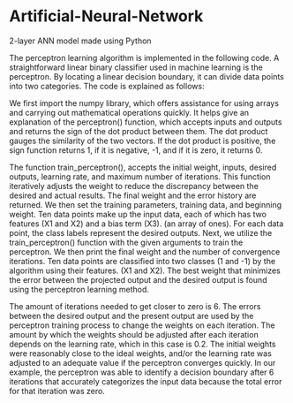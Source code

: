 # Artificial-Neural-Network
2-layer ANN model made using Python

The perceptron learning algorithm is implemented in the following code. A straightforward linear binary classifier used in machine learning is the perceptron. By locating a linear decision boundary, it can divide data points into two categories.
The code is explained as follows:

We first import the numpy library, which offers assistance for using arrays and carrying out mathematical operations quickly. It helps give an explanation of the perceptron() function, which accepts inputs and outputs and returns the sign of the dot product between them. The dot product gauges the similarity of the two vectors. If the dot product is positive, the sign function returns 1, if it is negative, -1, and if it is zero, it returns 0.

The function train_perceptron(), accepts the initial weight, inputs, desired outputs, learning rate, and maximum number of iterations. This function iteratively adjusts the weight to reduce the discrepancy between the desired and actual results. The final weight and the error history are returned.
We then set the training parameters, training data, and beginning weight. Ten data points make up the input data, each of which has two features (X1 and X2) and a bias term (X3). (an array of ones). For each data point, the class labels represent the desired outputs. Next, we utilize the train_perceptron() function with the given arguments to train the perceptron. We then print the final weight and the number of convergence iterations. Ten data points are classified into two classes (1 and -1) by the algorithm using their features. (X1 and X2). The best weight that minimizes the error between the projected output and the desired output is found using the perceptron learning method.

The amount of iterations needed to get closer to zero is 6. The errors between the desired output and the present output are used by the perceptron training process to change the weights on each iteration. The amount by which the weights should be adjusted after each iteration depends on the learning rate, which in this case is 0.2. The initial weights were reasonably close to the ideal weights, and/or the learning rate was adjusted to an adequate value if the perceptron converges quickly.
In our example, the perceptron was able to identify a decision boundary after 6 iterations that accurately categorizes the input data because the total error for that iteration was zero.
